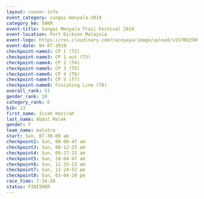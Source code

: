 ```yaml
---
layout: runner-info 
event_category: sungai-menyala-2019 
category_km: 50KM 
event-title: Sungai Menyala Trail Festival 2019 
event-location: Port Dickson Malaysia 
event-logo: https://res.cloudinary.com/raceyaya/image/upload/v1570025907/logo/smft_rwzxh1.jpg 
event-date: 04-07-2019 
checkpoint-name2: CP 1 (T2) 
checkpoint-name3: CP 1 out (T3) 
checkpoint-name4: CP 2 (T4) 
checkpoint-name5: CP 3 (T5) 
checkpoint-name6: CP 4 (T6) 
checkpoint-name7: CP 5 (T7) 
checkpoint-name8: Finishing Line (T8) 
overall_rank: 53
gender_rank: 10
category_rank: 6
bib: 13
first_name: Izzah Hazirah
last_name: Abdul Malek
gender: F
team_name: malatra
start: Sun, 07-30-00 am
checkpoint2: Sun, 08-08-47 am
checkpoint3: Sun, 08-12-23 am
checkpoint4: Sun, 09-27-25 am
checkpoint5: Sun, 10-04-47 am
checkpoint6: Sun, 11-25-23 am
checkpoint7: Sun, 12-24-52 pm
checkpoint8: Sun, 03-04-20 pm
race_time: 7-34-20
status: FINISHER
---
```

